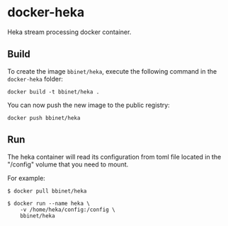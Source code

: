 docker-heka
=============

Heka stream processing docker container.


Build
-----

To create the image `bbinet/heka`, execute the following command in the
`docker-heka` folder:

    docker build -t bbinet/heka .

You can now push the new image to the public registry:
    
    docker push bbinet/heka


Run
---

The heka container will read its configuration from toml file located in the
"/config" volume that you need to mount.

For example:

    $ docker pull bbinet/heka

    $ docker run --name heka \
        -v /home/heka/config:/config \
        bbinet/heka

